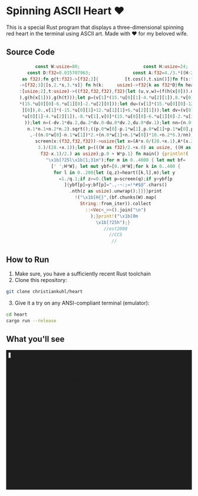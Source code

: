 # Spinning ASCII Heart ❤️

This is a special Rust program that displays a three-dimensional spinning red heart in the terminal using ASCII art. Made with ❤️ for my beloved wife.

## Source Code

```rust
           const W:usize=80;                        const H:usize=24;
        const D:f32=0.015707963;                const A:f32=4./3.*((H-2)
      as f32);fn g(t:f32)->[f32;2]{          [t.cos(),t.sin()]}fn f(s:f32)
     ->[f32;3]{[s,2.*s,3.*s]} fn h(k:     usize)->f32{k as f32*D}fn heart(x
     :[usize;2],t:usize)->((f32,f32,f32),f32){let (u,v,w)=(f(h(x[0])).map(g
     ),g(h(x[1])),g(h(t)));let p=(v[1]*(15.*u[0][1]-4.*u[2][1]),8.*v[0],v[1]
     *(15.*u[0][0]-6.*u[1][0]-2.*u[2][0]));let du=(v[1]*(15.*u[0][0]-12.*u[2
      ][0]),0.,v[1]*(-15.*u[0][1]+12.*u[1][1]+6.*u[2][1]));let dv=(v[0]*(15.
      *u[0][1]-4.*u[2][1]),-8.*v[1],v[0]*(15.*u[0][0]-6.*u[1][0]-2.*u[2][0]
       ));let n=(-dv.1*du.2,du.2*dv.0-du.0*dv.2,du.0*dv.1);let nn=(n.0*n.0+
        n.1*n.1+n.2*n.2).sqrt();((p.0*w[0]-p.1*w[1],p.0*w[1]+p.1*w[0],p.2)
         ,-((n.0*w[0]-n.1*w[1])*2.+(n.0*w[1]+n.1*w[0])*10.+n.2*6.)/nn)}fn
           screen(x:(f32,f32,f32))->usize{let x=(A*x.0/(28.+x.1),A*(x.2+
            3.)/(28.+x.1));let p=(((W as f32)/2.+x.0) as usize, ((H as
             f32-x.1)/2.) as usize);p.0 + W*p.1} fn main() {println!(
               "\x1b[?25l\x1b[1;31m");for m in 0..4000 { let mut bf=
                 [' ';H*W]; let mut ybf=[0.;H*W];for k in 0..400 {
                  for l in 0..200{let (q,z)=heart([k,l],m);let y
                    =1./q.1;if z>=0.{let p=screen(q);if y>ybf[p
                      ]{ybf[p]=y;bf[p]=".,-~:;=!*#$@".chars()
                        .nth(z as usize).unwrap();}}}}print
                          !("\x1b[H{}",(bf.chunks(W).map(
                            String::from_iter)).collect
                              ::<Vec<_>>().join("\n")
                                );}print!("\x1b[0m
                                  \x1b[?25h");}
                                     //est2008
                                       //CCS
                                        //
```

## How to Run

1. Make sure, you have a sufficiently recent Rust toolchain
2. Clone this repository:
```bash
git clone christiankuhl/heart
```
3. Give it a try on any ANSI-compliant terminal (emulator):
```bash
cd heart
cargo run --release
```

## What you'll see

![Spinning ASCII Heart GIF](https://github.com/christiankuhl/heart/blob/23b6110b2ccb6a83811f4b3c0ec615a045aac1b7/recording.gif)
